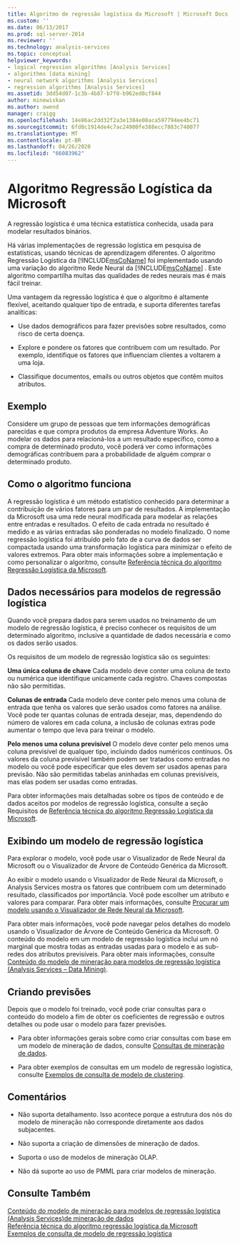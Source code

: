 ```yaml
---
title: Algoritmo de regressão logística da Microsoft | Microsoft Docs
ms.custom: ''
ms.date: 06/13/2017
ms.prod: sql-server-2014
ms.reviewer: ''
ms.technology: analysis-services
ms.topic: conceptual
helpviewer_keywords:
- logical regression algorithms [Analysis Services]
- algorithms [data mining]
- neural network algorithms [Analysis Services]
- regression algorithms [Analysis Services]
ms.assetid: 3dd54d07-1c3b-4b87-b7f0-b962ed8cf844
author: minewiskan
ms.author: owend
manager: craigg
ms.openlocfilehash: 14e86ac2dd32f2a3e1384e08aca597794ee4bc71
ms.sourcegitcommit: 6fd8c1914de4c7ac24900fe388ecc7883c740077
ms.translationtype: MT
ms.contentlocale: pt-BR
ms.lasthandoff: 04/26/2020
ms.locfileid: "66083962"
---
```

# <a name="microsoft-logistic-regression-algorithm"></a>Algoritmo Regressão Logística da Microsoft
  A regressão logística é uma técnica estatística conhecida, usada para modelar resultados binários.  
  
 Há várias implementações de regressão logística em pesquisa de estatísticas, usando técnicas de aprendizagem diferentes. O algoritmo Regressão Logística da [!INCLUDE[msCoName](../../includes/msconame-md.md)] foi implementado usando uma variação do algoritmo Rede Neural da [!INCLUDE[msCoName](../../includes/msconame-md.md)] . Este algoritmo compartilha muitas das qualidades de redes neurais mas é mais fácil treinar.  
  
 Uma vantagem da regressão logística é que o algoritmo é altamente flexível, aceitando qualquer tipo de entrada, e suporta diferentes tarefas analíticas:  
  
-   Use dados demográficos para fazer previsões sobre resultados, como risco de certa doença.  
  
-   Explore e pondere os fatores que contribuem com um resultado. Por exemplo, identifique os fatores que influenciam clientes a voltarem a uma loja.  
  
-   Classifique documentos, emails ou outros objetos que contêm muitos atributos.  
  
## <a name="example"></a>Exemplo  
 Considere um grupo de pessoas que tem informações demográficas parecidas e que compra produtos da empresa Adventure Works. Ao modelar os dados para relacioná-los a um resultado específico, como a compra de determinado produto, você poderá ver como informações demográficas contribuem para a probabilidade de alguém comprar o determinado produto.  
  
## <a name="how-the-algorithm-works"></a>Como o algoritmo funciona  
 A regressão logística é um método estatístico conhecido para determinar a contribuição de vários fatores para um par de resultados. A implementação da Microsoft usa uma rede neural modificada para modelar as relações entre entradas e resultados. O efeito de cada entrada no resultado é medido e as várias entradas são ponderadas no modelo finalizado. O nome regressão logística foi atribuído pelo fato de a curva de dados ser compactada usando uma transformação logística para minimizar o efeito de valores extremos. Para obter mais informações sobre a implementação e como personalizar o algoritmo, consulte [Referência técnica do algoritmo Regressão Logística da Microsoft](microsoft-logistic-regression-algorithm-technical-reference.md).  
  
## <a name="data-required-for-logistic-regression-models"></a>Dados necessários para modelos de regressão logística  
 Quando você prepara dados para serem usados no treinamento de um modelo de regressão logística, é preciso conhecer os requisitos de um determinado algoritmo, inclusive a quantidade de dados necessária e como os dados serão usados.  
  
 Os requisitos de um modelo de regressão logística são os seguintes:  
  
 **Uma única coluna de chave** Cada modelo deve conter uma coluna de texto ou numérica que identifique unicamente cada registro. Chaves compostas não são permitidas.  
  
 **Colunas de entrada** Cada modelo deve conter pelo menos uma coluna de entrada que tenha os valores que serão usados como fatores na análise. Você pode ter quantas colunas de entrada desejar, mas, dependendo do número de valores em cada coluna, a inclusão de colunas extras pode aumentar o tempo que leva para treinar o modelo.  
  
 **Pelo menos uma coluna previsível** O modelo deve conter pelo menos uma coluna previsível de qualquer tipo, incluindo dados numéricos contínuos. Os valores da coluna previsível também podem ser tratados como entradas no modelo ou você pode especificar que eles devem ser usados apenas para previsão. Não são permitidas tabelas aninhadas em colunas previsíveis, mas elas podem ser usadas como entradas.  
  
 Para obter informações mais detalhadas sobre os tipos de conteúdo e de dados aceitos por modelos de regressão logística, consulte a seção Requisitos de [Referência técnica do algoritmo Regressão Logística da Microsoft](microsoft-logistic-regression-algorithm-technical-reference.md).  
  
## <a name="viewing-a-logistic-regression-model"></a>Exibindo um modelo de regressão logística  
 Para explorar o modelo, você pode usar o Visualizador de Rede Neural da Microsoft ou o Visualizador de Árvore de Conteúdo Genérica da Microsoft.  
  
 Ao exibir o modelo usando o Visualizador de Rede Neural da Microsoft, o Analysis Services mostra os fatores que contribuem com um determinado resultado, classificados por importância. Você pode escolher um atributo e valores para comparar. Para obter mais informações, consulte [Procurar um modelo usando o Visualizador de Rede Neural da Microsoft](browse-a-model-using-the-microsoft-neural-network-viewer.md).  
  
 Para obter mais informações, você pode navegar pelos detalhes do modelo usando o Visualizador de Árvore de Conteúdo Genérica da Microsoft. O conteúdo do modelo em um modelo de regressão logística inclui um nó marginal que mostra todas as entradas usadas para o modelo e as sub-redes dos atributos previsíveis. Para obter mais informações, consulte [Conteúdo do modelo de mineração para modelos de regressão logística &#40;Analysis Services – Data Mining&#41;](mining-model-content-for-logistic-regression-models.md).  
  
## <a name="creating-predictions"></a>Criando previsões  
 Depois que o modelo foi treinado, você pode criar consultas para o conteúdo do modelo a fim de obter os coeficientes de regressão e outros detalhes ou pode usar o modelo para fazer previsões.  
  
-   Para obter informações gerais sobre como criar consultas com base em um modelo de mineração de dados, consulte [Consultas de mineração de dados](data-mining-queries.md).  
  
-   Para obter exemplos de consultas em um modelo de regressão logística, consulte [Exemplos de consulta de modelo de clustering](clustering-model-query-examples.md).  
  
## <a name="remarks"></a>Comentários  
  
-   Não suporta detalhamento. Isso acontece porque a estrutura dos nós do modelo de mineração não corresponde diretamente aos dados subjacentes.  
  
-   Não suporta a criação de dimensões de mineração de dados.  
  
-   Suporta o uso de modelos de mineração OLAP.  
  
-   Não dá suporte ao uso de PMML para criar modelos de mineração.  
  
## <a name="see-also"></a>Consulte Também  
 [Conteúdo do modelo de mineração para modelos de regressão logística &#40;Analysis Services&#41;de mineração de dados](mining-model-content-for-logistic-regression-models.md)   
 [Referência técnica do algoritmo regressão logística da Microsoft](microsoft-logistic-regression-algorithm-technical-reference.md)   
 [Exemplos de consulta de modelo de regressão logística](logistic-regression-model-query-examples.md)  
  
  
